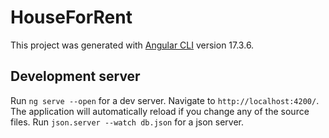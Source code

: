 # HouseForRent

This project was generated with [Angular CLI](https://github.com/angular/angular-cli) version 17.3.6.

## Development server

Run `ng serve --open` for a dev server. Navigate to `http://localhost:4200/`. The application will automatically reload if you change any of the source files.
Run `json.server --watch db.json` for a json server.

